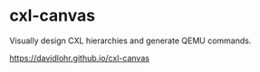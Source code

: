 # cxl-canvas
Visually design CXL hierarchies and generate QEMU commands.

https://davidlohr.github.io/cxl-canvas
